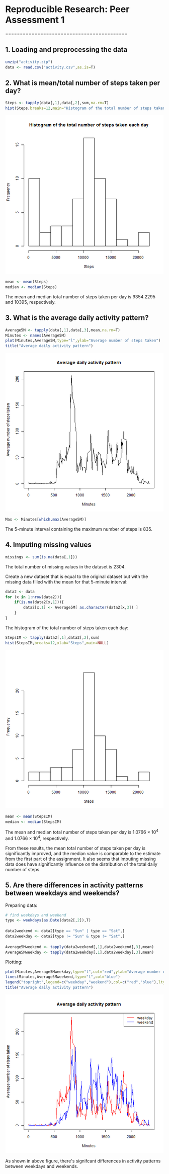 # Reproducible Research: Peer Assessment 1
==========================================

## 1. Loading and preprocessing the data

```r
unzip("activity.zip")
data <- read.csv("activity.csv",as.is=T)
```

## 2. What is mean/total number of steps taken per day?


```r
Steps <- tapply(data[,1],data[,2],sum,na.rm=T)
hist(Steps,breaks=12,main="Histogram of the total number of steps taken each day")
```

![plot of chunk Q2.1](figure/Q2.1.png) 

```r
mean <- mean(Steps)
median <- median(Steps)
```

The mean and median total number of steps taken per day is 9354.2295 and 10395, respectively.

## 3. What is the average daily activity pattern?


```r
Average5M <- tapply(data[,1],data[,3],mean,na.rm=T)
Minutes <- names(Average5M)
plot(Minutes,Average5M,type="l",ylab="Average number of steps taken")
title("Average daily activity pattern")
```

![plot of chunk Q3.1](figure/Q3.1.png) 

```r
Max <- Minutes[which.max(Average5M)]
```

The 5-minute interval containing the maximum number of steps is 835. 


## 4. Imputing missing values


```r
missings <- sum(is.na(data[,1]))
```

The total number of missing values in the dataset is 2304.

Create a new dataset that is equal to the original dataset but with the missing data filled with the mean for that 5-minute interval:


```r
data2 <- data
for (x in 1:nrow(data2)){
    if(is.na(data2[x,1])){ 
        data2[x,1] <- Average5M[ as.character(data2[x,3]) ] 
    }
}
```

The histogram of the total number of steps taken each day:


```r
StepsIM <- tapply(data2[,1],data2[,2],sum)
hist(StepsIM,breaks=12,xlab="Steps",main=NULL)
```

![plot of chunk Q4.3](figure/Q4.3.png) 

```r
mean <- mean(StepsIM)
median <- median(StepsIM)
```

The mean and median total number of steps taken per day is 1.0766 &times; 10<sup>4</sup> and 1.0766 &times; 10<sup>4</sup>, respectively.

From these results, the mean total number of steps taken per day is significantly 
improved, and the median value is comparable to the estimate from the first part 
of the assignment. It also seems that imputing missing data does have significantly 
influence on the distribution of the total daily number of steps.

## 5. Are there differences in activity patterns between weekdays and weekends?

Preparing data:


```r
# find weekdays and weekend
type <- weekdays(as.Date(data2[,2]),T)

data2weekend <- data2[type == "Sun" | type == "Sat",]
data2weekday <- data2[type != "Sun" & type != "Sat",]

Average5Mweekend <- tapply(data2weekend[,1],data2weekend[,3],mean)
Average5Mweekday <- tapply(data2weekday[,1],data2weekday[,3],mean)
```

Plotting:


```r
plot(Minutes,Average5Mweekday,type="l",col="red",ylab="Average number of steps taken")
lines(Minutes,Average5Mweekend,type="l",col="blue")
legend("topright",legend=c("weekday","weekend"),col=c("red","blue"),lty=1)
title("Average daily activity pattern")
```

![plot of chunk Q5.2](figure/Q5.2.png) 

As shown in above figure, there's signifcant differences in activity patterns between weekdays and weekends.

